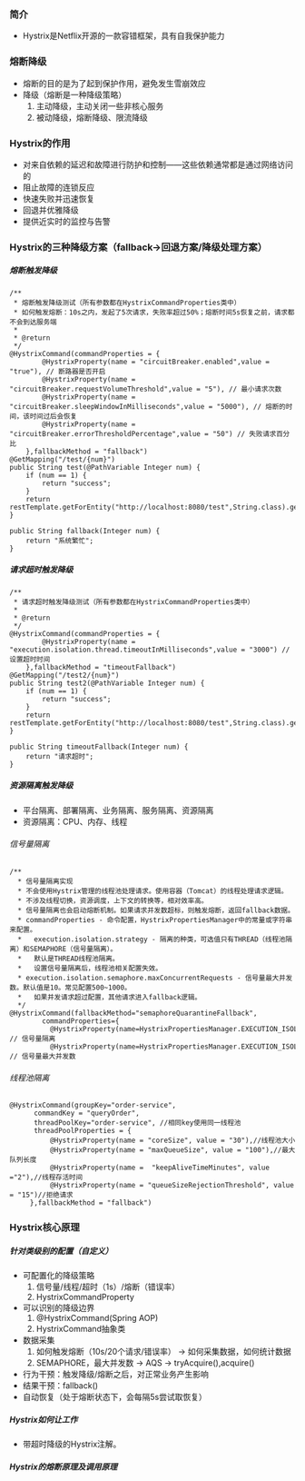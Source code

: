 ### 简介
- Hystrix是Netflix开源的一款容错框架，具有自我保护能力
### 熔断降级
- 熔断的目的是为了起到保护作用，避免发生雪崩效应
- 降级（熔断是一种降级策略）
  1. 主动降级，主动关闭一些非核心服务
  2. 被动降级，熔断降级、限流降级
### Hystrix的作用
- 对来自依赖的延迟和故障进行防护和控制——这些依赖通常都是通过网络访问的
- 阻止故障的连锁反应
- 快速失败并迅速恢复
- 回退并优雅降级
- 提供近实时的监控与告警
### Hystrix的三种降级方案（fallback->回退方案/降级处理方案）
##### 熔断触发降级
```
/**
 * 熔断触发降级测试（所有参数都在HystrixCommandProperties类中）
 * 如何触发熔断：10s之内，发起了5次请求，失败率超过50%；熔断时间5s恢复之前，请求都不会到达服务端
 *
 * @return
 */
@HystrixCommand(commandProperties = {
        @HystrixProperty(name = "circuitBreaker.enabled",value = "true"), // 断路器是否开启
        @HystrixProperty(name = "circuitBreaker.requestVolumeThreshold",value = "5"), // 最小请求次数
        @HystrixProperty(name = "circuitBreaker.sleepWindowInMilliseconds",value = "5000"), // 熔断的时间，该时间过后会恢复
        @HystrixProperty(name = "circuitBreaker.errorThresholdPercentage",value = "50") // 失败请求百分比
    },fallbackMethod = "fallback")
@GetMapping("/test/{num}")
public String test(@PathVariable Integer num) {
    if (num == 1) {
        return "success";
    }
    return restTemplate.getForEntity("http://localhost:8080/test",String.class).getBody();
}

public String fallback(Integer num) {
    return "系统繁忙";
}
```
##### 请求超时触发降级
```
/**
 * 请求超时触发降级测试（所有参数都在HystrixCommandProperties类中）
 *
 * @return
 */
@HystrixCommand(commandProperties = {
        @HystrixProperty(name = "execution.isolation.thread.timeoutInMilliseconds",value = "3000") // 设置超时时间
    },fallbackMethod = "timeoutFallback")
@GetMapping("/test2/{num}")
public String test2(@PathVariable Integer num) {
    if (num == 1) {
        return "success";
    }
    return restTemplate.getForEntity("http://localhost:8080/test",String.class).getBody();
}

public String timeoutFallback(Integer num) {
    return "请求超时";
}
```
##### 资源隔离触发降级
- 平台隔离、部署隔离、业务隔离、服务隔离、资源隔离
- 资源隔离：CPU、内存、线程
###### 信号量隔离
```
/**
  * 信号量隔离实现
  * 不会使用Hystrix管理的线程池处理请求。使用容器（Tomcat）的线程处理请求逻辑。
  * 不涉及线程切换，资源调度，上下文的转换等，相对效率高。
  * 信号量隔离也会启动熔断机制。如果请求并发数超标，则触发熔断，返回fallback数据。
  * commandProperties - 命令配置，HystrixPropertiesManager中的常量或字符串来配置。
  *   execution.isolation.strategy - 隔离的种类，可选值只有THREAD（线程池隔离）和SEMAPHORE（信号量隔离）。
  *   默认是THREAD线程池隔离。
  *   设置信号量隔离后，线程池相关配置失效。
  * execution.isolation.semaphore.maxConcurrentRequests - 信号量最大并发数。默认值是10。常见配置500~1000。
  *   如果并发请求超过配置，其他请求进入fallback逻辑。
  */
@HystrixCommand(fallbackMethod="semaphoreQuarantineFallback",
        commandProperties={
          @HystrixProperty(name=HystrixPropertiesManager.EXECUTION_ISOLATION_STRATEGY,value="SEMAPHORE"), // 信号量隔离
          @HystrixProperty(name=HystrixPropertiesManager.EXECUTION_ISOLATION_SEMAPHORE_MAX_CONCURRENT_REQUESTS,value="100") // 信号量最大并发数
```
###### 线程池隔离
```
@HystrixCommand(groupKey="order-service",
      commandKey = "queryOrder",
      threadPoolKey="order-service", //相同key使用同一线程池
      threadPoolProperties = {
          @HystrixProperty(name = "coreSize", value = "30"),//线程池大小
          @HystrixProperty(name = "maxQueueSize", value = "100"),//最大队列长度
          @HystrixProperty(name =  "keepAliveTimeMinutes", value ="2"),//线程存活时间
          @HystrixProperty(name = "queueSizeRejectionThreshold", value = "15")//拒绝请求
     },fallbackMethod = "fallback")
```
### Hystrix核心原理
##### 针对类级别的配置（自定义）
- 可配置化的降级策略
  1. 信号量/线程/超时（1s）/熔断（错误率）
  2. HystrixCommandProperty
- 可以识别的降级边界
  1. @HystrixCommand(Spring AOP)
  2. HystrixCommand抽象类
- 数据采集
  1. 如何触发熔断（10s/20个请求/错误率） -> 如何采集数据，如何统计数据
  2. SEMAPHORE，最大并发数 -> AQS -> tryAcquire(),acquire()
- 行为干预：触发降级/熔断之后，对正常业务产生影响
- 结果干预：fallback()
- 自动恢复（处于熔断状态下，会每隔5s尝试取恢复）
##### Hystrix如何让工作
- 带超时降级的Hystrix注解。
##### Hystrix的熔断原理及调用原理
